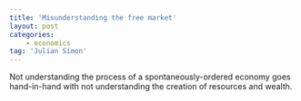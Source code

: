 ```yaml
---
title: 'Misunderstanding the free market'
layout: post
categories:
    - economics
tag: 'Julian Simon'
---
```


Not understanding the process of a spontaneously-ordered economy goes hand-in-hand with not understanding the creation of resources and wealth.